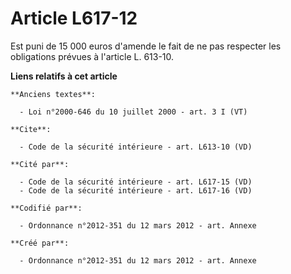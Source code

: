 # Article L617-12

Est puni de 15 000 euros d'amende le fait de ne pas respecter les obligations prévues à l'article L. 613-10.

**Liens relatifs à cet article**

	**Anciens textes**:

	  - Loi n°2000-646 du 10 juillet 2000 - art. 3 I (VT)

	**Cite**:

	  - Code de la sécurité intérieure - art. L613-10 (VD)

	**Cité par**:

	  - Code de la sécurité intérieure - art. L617-15 (VD)
	  - Code de la sécurité intérieure - art. L617-16 (VD)

	**Codifié par**:

	  - Ordonnance n°2012-351 du 12 mars 2012 - art. Annexe

	**Créé par**:

	  - Ordonnance n°2012-351 du 12 mars 2012 - art. Annexe
